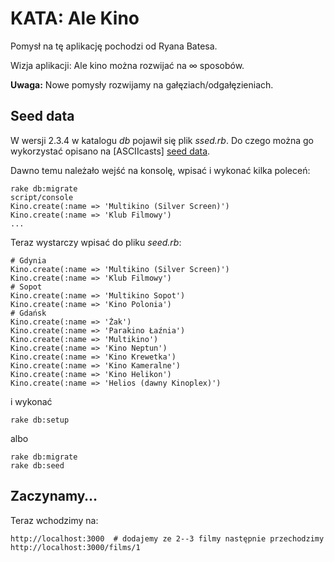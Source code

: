 # KATA: Ale Kino

Pomysł na tę aplikację pochodzi od Ryana Batesa.

Wizja aplikacji: Ale kino można rozwijać na ∞ sposobów.

**Uwaga:** Nowe pomysły rozwijamy na gałęziach/odgałęzieniach.


## Seed data 

W wersji 2.3.4 w katalogu *db* pojawił się plik *ssed.rb*.
Do czego można go wykorzystać opisano na [ASCIIcasts] [seed data].

Dawno temu należało wejść na konsolę, wpisać i wykonać kilka poleceń:

    rake db:migrate
    script/console
    Kino.create(:name => 'Multikino (Silver Screen)')
    Kino.create(:name => 'Klub Filmowy')
    ...

Teraz wystarczy wpisać do pliku *seed.rb*:

    # Gdynia
    Kino.create(:name => 'Multikino (Silver Screen)')
    Kino.create(:name => 'Klub Filmowy')
    # Sopot
    Kino.create(:name => 'Multikino Sopot')
    Kino.create(:name => 'Kino Polonia')
    # Gdańsk
    Kino.create(:name => 'Żak')
    Kino.create(:name => 'Parakino Łaźnia')
    Kino.create(:name => 'Multikino')
    Kino.create(:name => 'Kino Neptun')
    Kino.create(:name => 'Kino Krewetka')
    Kino.create(:name => 'Kino Kameralne')
    Kino.create(:name => 'Kino Helikon')
    Kino.create(:name => 'Helios (dawny Kinoplex)')

i wykonać

    rake db:setup

albo

    rake db:migrate
    rake db:seed

## Zaczynamy…

Teraz wchodzimy na:

    http://localhost:3000  # dodajemy ze 2--3 filmy następnie przechodzimy
    http://localhost:3000/films/1


[seed data]: http://asciicasts.com/episodes/179-seed-data "Seed Data"
